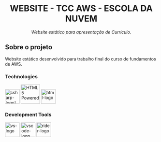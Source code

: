 <h1 align="center">WEBSITE - TCC AWS - ESCOLA DA NUVEM </h1>
<p align="center"><i> Website estático para apresentação de Curriculo. </i></p>


##  Sobre o projeto

Website estático desenvolvido para trabalho final do curso de fundamentos de AWS.

### Technologies
<p display="inline-block">
  <img width="48" src="[http://www.w3.org/html/logo/" alt="csharp-logo](http://www.w3.org/html/logo/">
<img src="https://www.w3.org/html/logo/badge/html5-badge-h-solo.png" width="63" height="64" alt="HTML5 Powered" title="HTML5 Powered")"/>
  <img width="48" src="https://upload.wikimedia.org/wikipedia/commons/d/d0/Blazor.png" alt="html-logo"/>
</p>
                                                                                                  
### Development Tools

<p display="inline-block">
  <img width="48" src="https://static.wikia.nocookie.net/logopedia/images/e/ec/Microsoft_Visual_Studio_2022.svg" alt="vs-logo"/>
  <img width="48" src="https://upload.wikimedia.org/wikipedia/commons/thumb/9/9a/Visual_Studio_Code_1.35_icon.svg/2048px-Visual_Studio_Code_1.35_icon.svg.png" alt="vscode-logo"/>
  <img width="48" src="https://resources.jetbrains.com/storage/products/rider/img/meta/rider_logo_300x300.png" alt="rider-logo"/>
</p>

